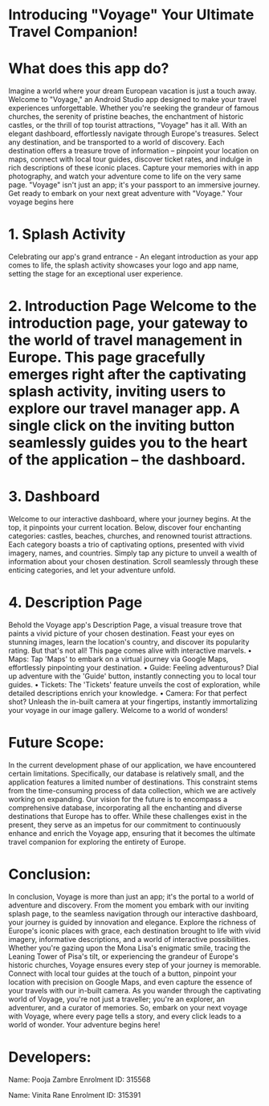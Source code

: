 # Introducing "Voyage" Your Ultimate Travel Companion!
# What does this app do?
Imagine a world where your dream European vacation is just a touch away. Welcome to "Voyage," an Android Studio app designed to make your travel experiences unforgettable. Whether you're seeking the grandeur of famous churches, the serenity of pristine beaches, the enchantment of historic castles, or the thrill of top tourist attractions, "Voyage" has it all. With an elegant dashboard, effortlessly navigate through Europe's treasures. Select any destination, and be transported to a world of discovery. Each destination offers a treasure trove of information – pinpoint your location on maps, connect with local tour guides, discover ticket rates, and indulge in rich descriptions of these iconic places. Capture your memories with in app photography, and watch your adventure come to life on the very same page. "Voyage" isn't just an app; it's your passport to an immersive journey. Get ready to embark on your next great adventure with "Voyage." Your voyage begins here

# 1. Splash Activity 
Celebrating our app's grand entrance - An elegant introduction as your app
comes to life, the splash activity showcases your logo and app name, setting the stage for an exceptional user experience.

# 2. Introduction Page Welcome to the introduction page, your gateway to the world of travel management in Europe. This page gracefully emerges right after the captivating splash activity, inviting users to explore our travel manager app. A single click on the inviting button seamlessly guides you to the heart of the application – the dashboard.

# 3. Dashboard 
Welcome to our interactive dashboard, where your journey begins. At the top, it pinpoints your current location. Below, discover four enchanting categories: castles, beaches, churches, and renowned tourist attractions. Each category boasts a trio of captivating options, presented with vivid imagery, names, and countries. Simply tap any picture to unveil a wealth of information about your chosen destination. Scroll seamlessly through these enticing categories, and let your adventure unfold.

# 4. Description Page
Behold the Voyage app's Description Page, a visual treasure trove that paints a vivid picture of your chosen destination. Feast your eyes on stunning images, learn the location's country, and discover its popularity rating. But that's not all! This page comes alive with interactive marvels.
• Maps: Tap 'Maps' to embark on a virtual journey via Google Maps, effortlessly pinpointing your destination.
• Guide: Feeling adventurous? Dial up adventure with the 'Guide' button, instantly connecting you to local tour guides.
• Tickets: The 'Tickets' feature unveils the cost of exploration, while detailed descriptions enrich your knowledge.
• Camera: For that perfect shot? Unleash the in-built camera at your fingertips, instantly immortalizing your voyage in our image gallery. Welcome to a world of wonders!

# Future Scope:
In the current development phase of our application, we have encountered
certain limitations. Specifically, our database is relatively small, and the application features a limited number of destinations. This constraint stems from the time-consuming process of data collection, which we are actively working on expanding. Our vision for the future is to encompass a comprehensive database, incorporating all the enchanting and diverse destinations that Europe has to offer. While these challenges exist in the present, they serve as an impetus for our commitment to continuously enhance and enrich the Voyage app, ensuring that it becomes the ultimate travel companion for exploring the entirety of Europe.

# Conclusion:
In conclusion, Voyage is more than just an app; it's the portal to a world
of adventure and discovery. From the moment you embark with our inviting splash page, to the seamless navigation through our interactive dashboard, your journey is guided by innovation and elegance. Explore the richness of Europe's iconic places with grace, each destination brought to life with vivid imagery, informative descriptions, and a world of interactive possibilities. Whether you're gazing upon the Mona Lisa's enigmatic smile, tracing the Leaning Tower of Pisa's tilt, or experiencing the grandeur of
Europe's historic churches, Voyage ensures every step of your journey
is memorable. Connect with local tour guides at the touch of a button, pinpoint your location with precision on Google Maps, and even capture the essence of your travels with our in-built camera. As you wander through the captivating world of Voyage, you're not just a traveller; you're an explorer, an adventurer, and a curator of memories. So, embark on your next voyage with Voyage, where every page tells a story, and every click leads to a world of wonder. Your adventure begins here!

# Developers:

Name: Pooja Zambre
Enrolment ID: 315568

Name: Vinita Rane
Enrolment ID: 315391


